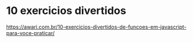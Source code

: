 # 10 exercicios divertidos
https://awari.com.br/10-exercicios-divertidos-de-funcoes-em-javascript-para-voce-praticar/
